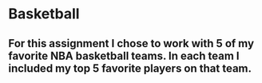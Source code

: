 # Basketball
## For this assignment I chose to work with 5 of my favorite NBA basketball teams. In each team I included my top 5 favorite players on that team. 
